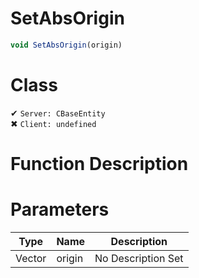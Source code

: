 # SetAbsOrigin
```js	
void SetAbsOrigin(origin)
```
# Class
✔ `Server: CBaseEntity`  
✖ `Client: undefined`  

# Function Description

# Parameters
Type|Name|Description
--|--|--
Vector|origin|No Description Set
